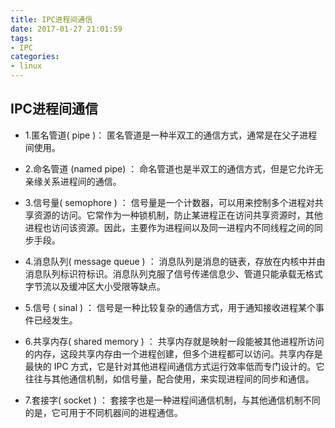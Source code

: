 ```yaml
---
title: IPC进程间通信
date: 2017-01-27 21:01:59
tags:
- IPC
categories:
- linux
---
```


## IPC进程间通信

        
- 1.匿名管道( pipe )：
匿名管道是一种半双工的通信方式，通常是在父子进程间使用。

- 2.命名管道 (named pipe) ：
命名管道也是半双工的通信方式，但是它允许无亲缘关系进程间的通信。

- 3.信号量( semophore ) ： 
信号量是一个计数器，可以用来控制多个进程对共享资源的访问。它常作为一种锁机制，防止某进程正在访问共享资源时，其他进程也访问该资源。因此，主要作为进程间以及同一进程内不同线程之间的同步手段。

- 4.消息队列( message queue ) ： 
消息队列是消息的链表，存放在内核中并由消息队列标识符标识。消息队列克服了信号传递信息少、管道只能承载无格式字节流以及缓冲区大小受限等缺点。

- 5.信号 ( sinal ) ：
信号是一种比较复杂的通信方式，用于通知接收进程某个事件已经发生。

- 6.共享内存( shared memory ) ：
共享内存就是映射一段能被其他进程所访问的内存，这段共享内存由一个进程创建，但多个进程都可以访问。共享内存是最快的 IPC 方式，它是针对其他进程间通信方式运行效率低而专门设计的。它往往与其他通信机制，如信号量，配合使用，来实现进程间的同步和通信。

- 7.套接字( socket ) ：
套接字也是一种进程间通信机制，与其他通信机制不同的是，它可用于不同机器间的进程通信。
